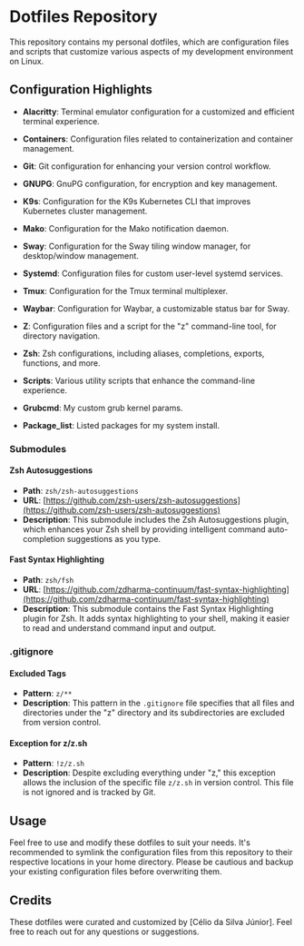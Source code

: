 # Dotfiles Repository

This repository contains my personal dotfiles, which are configuration files and scripts that customize various aspects of my development environment on Linux.

## Configuration Highlights

- **Alacritty**: Terminal emulator configuration for a customized and efficient terminal experience.

- **Containers**: Configuration files related to containerization and container management.

- **Git**: Git configuration for enhancing your version control workflow.

- **GNUPG**: GnuPG configuration, for encryption and key management.

- **K9s**: Configuration for the K9s Kubernetes CLI that improves Kubernetes cluster management.

- **Mako**: Configuration for the Mako notification daemon.

- **Sway**: Configuration for the Sway tiling window manager, for desktop/window management.

- **Systemd**: Configuration files for custom user-level systemd services.

- **Tmux**: Configuration for the Tmux terminal multiplexer.

- **Waybar**: Configuration for Waybar, a customizable status bar for Sway.

- **Z**: Configuration files and a script for the "z" command-line tool, for directory navigation.

- **Zsh**: Zsh configurations, including aliases, completions, exports, functions, and more.

- **Scripts**: Various utility scripts that enhance the command-line experience.

- **Grubcmd**: My custom grub kernel params.

- **Package_list**: Listed packages for my system install.

### Submodules

#### Zsh Autosuggestions

- **Path**: `zsh/zsh-autosuggestions`
- **URL**: [https://github.com/zsh-users/zsh-autosuggestions](https://github.com/zsh-users/zsh-autosuggestions)
- **Description**: This submodule includes the Zsh Autosuggestions plugin, which enhances your Zsh shell by providing intelligent command auto-completion suggestions as you type.

#### Fast Syntax Highlighting

- **Path**: `zsh/fsh`
- **URL**: [https://github.com/zdharma-continuum/fast-syntax-highlighting](https://github.com/zdharma-continuum/fast-syntax-highlighting)
- **Description**: This submodule contains the Fast Syntax Highlighting plugin for Zsh. It adds syntax highlighting to your shell, making it easier to read and understand command input and output.

### .gitignore

#### Excluded Tags

- **Pattern**: `z/**`
- **Description**: This pattern in the `.gitignore` file specifies that all files and directories under the "z" directory and its subdirectories are excluded from version control.

#### Exception for z/z.sh

- **Pattern**: `!z/z.sh`
- **Description**: Despite excluding everything under "z," this exception allows the inclusion of the specific file `z/z.sh` in version control. This file is not ignored and is tracked by Git.

## Usage

Feel free to use and modify these dotfiles to suit your needs. It's recommended to symlink the configuration files from this repository to their respective locations in your home directory. Please be cautious and backup your existing configuration files before overwriting them.

## Credits

These dotfiles were curated and customized by [Célio da Silva Júnior]. Feel free to reach out for any questions or suggestions.
